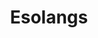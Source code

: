 ---
title: Esolangs
time_start: 2023-04-13T19:00:00.000Z
time_close: ""
week_number: 12
credit:
  - Pete
  - Richard
featured: true
slides: Week 12_ Esolangs.pdf
recording: ""
tags:
  - Esolang
---